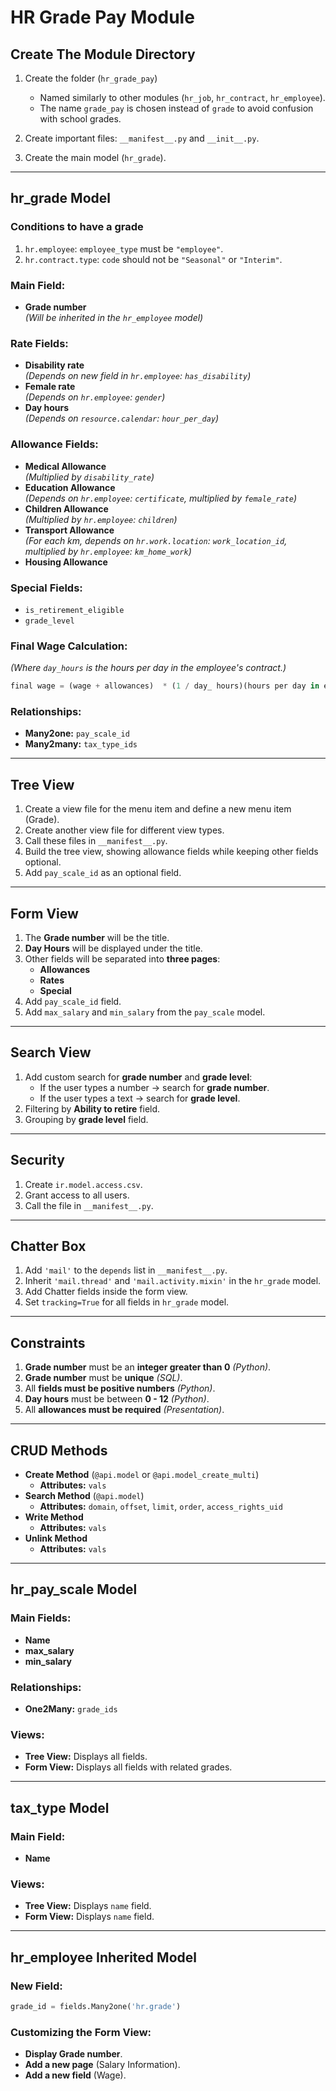 # HR Grade Pay Module

## Create The Module Directory

1. Create the folder (`hr_grade_pay`)  
   - Named similarly to other modules (`hr_job`, `hr_contract`, `hr_employee`).  
   - The name `grade_pay` is chosen instead of `grade` to avoid confusion with school grades.

2. Create important files: `__manifest__.py` and `__init__.py`.

3. Create the main model (`hr_grade`).

---

## hr_grade Model

### Conditions to have a grade
1. `hr.employee`: `employee_type` must be `"employee"`.
2. `hr.contract.type`: `code` should not be `"Seasonal"` or `"Interim"`.

### Main Field:
- **Grade number**  
  *(Will be inherited in the `hr_employee` model)*

### Rate Fields:
- **Disability rate**  
  *(Depends on new field in `hr.employee`: `has_disability`)*  
- **Female rate**  
  *(Depends on `hr.employee`: `gender`)*  
- **Day hours**  
  *(Depends on `resource.calendar`: `hour_per_day`)*  

### Allowance Fields:
- **Medical Allowance**  
  *(Multiplied by `disability_rate`)*  
- **Education Allowance**  
  *(Depends on `hr.employee`: `certificate`, multiplied by `female_rate`)*  
- **Children Allowance**  
  *(Multiplied by `hr.employee`: `children`)*  
- **Transport Allowance**  
  *(For each km, depends on `hr.work.location`: `work_location_id`, multiplied by `hr.employee`: `km_home_work`)*  
- **Housing Allowance**  

### Special Fields:
- `is_retirement_eligible`
- `grade_level`

### Final Wage Calculation:
*(Where `day_hours` is the hours per day in the employee's contract.)*
```python
final wage = (wage + allowances)  * (1 / day_ hours)(hours per day in employee contract)
```

### Relationships:
- **Many2one:** `pay_scale_id`
- **Many2many:** `tax_type_ids`

---

## Tree View

1. Create a view file for the menu item and define a new menu item (Grade).
2. Create another view file for different view types.
3. Call these files in `__manifest__.py`.
4. Build the tree view, showing allowance fields while keeping other fields optional.
5. Add `pay_scale_id` as an optional field.

---

## Form View

1. The **Grade number** will be the title.
2. **Day Hours** will be displayed under the title.
3. Other fields will be separated into **three pages**:
   - **Allowances**
   - **Rates**
   - **Special**
4. Add `pay_scale_id` field.
5. Add `max_salary` and `min_salary` from the `pay_scale` model.

---

## Search View

1. Add custom search for **grade number** and **grade level**:
   - If the user types a number → search for **grade number**.
   - If the user types a text → search for **grade level**.
2. Filtering by **Ability to retire** field.
3. Grouping by **grade level** field.

---

## Security

1. Create `ir.model.access.csv`.
2. Grant access to all users.
3. Call the file in `__manifest__.py`.

---

## Chatter Box

1. Add `'mail'` to the `depends` list in `__manifest__.py`.
2. Inherit `'mail.thread'` and `'mail.activity.mixin'` in the `hr_grade` model.
3. Add Chatter fields inside the form view.
4. Set `tracking=True` for all fields in `hr_grade` model.

---

## Constraints

1. **Grade number** must be an **integer greater than 0** *(Python)*.
2. **Grade number** must be **unique** *(SQL)*.
3. All **fields must be positive numbers** *(Python)*.
4. **Day hours** must be between **0 - 12** *(Python)*.
5. All **allowances must be required** *(Presentation)*.

---

## CRUD Methods

- **Create Method** (`@api.model` or `@api.model_create_multi`)  
  - **Attributes:** `vals`
- **Search Method** (`@api.model`)  
  - **Attributes:** `domain`, `offset`, `limit`, `order`, `access_rights_uid`
- **Write Method**  
  - **Attributes:** `vals`
- **Unlink Method**  
  - **Attributes:** `vals`

---

## hr_pay_scale Model

### Main Fields:
- **Name**
- **max_salary**
- **min_salary**

### Relationships:
- **One2Many:** `grade_ids`

### Views:
- **Tree View:** Displays all fields.
- **Form View:** Displays all fields with related grades.

---

## tax_type Model

### Main Field:
- **Name**

### Views:
- **Tree View:** Displays `name` field.
- **Form View:** Displays `name` field.

---

## hr_employee Inherited Model

### New Field:

```python
grade_id = fields.Many2one('hr.grade')
```
### Customizing the Form View:
- **Display Grade number**.  
- **Add a new page** (Salary Information).  
- **Add a new field** (Wage).  
